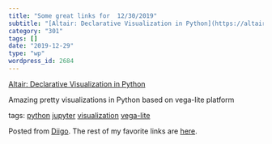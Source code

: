 ```yaml
---
title: "Some great links for  12/30/2019"
subtitle: "[Altair: Declarative Visualization in Python](https://altair-viz.github.io/index.html)"
category: "301"
tags: []
date: "2019-12-29"
type: "wp"
wordpress_id: 2684
---
```

[Altair: Declarative Visualization in Python](https://altair-viz.github.io/index.html) 

Amazing pretty visualizations in Python based on vega-lite platform

 tags: [python](https://www.diigo.com/user/pitosalas/python) [jupyter](https://www.diigo.com/user/pitosalas/jupyter) [visualization](https://www.diigo.com/user/pitosalas/visualization) [vega-lite](https://www.diigo.com/user/pitosalas/vega-lite)

Posted from [Diigo](https://www.diigo.com). The rest of my favorite links are [here](https://www.diigo.com/user/pitosalas).